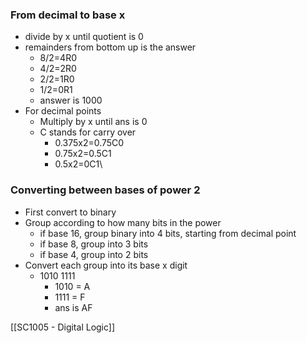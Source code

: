 ### From decimal to base x
- divide by x until quotient is 0
- remainders from bottom up is the answer
	- 8/2=4R0
	- 4/2=2R0
	- 2/2=1R0
	- 1/2=0R1
	- answer is 1000
- For decimal points
	- Multiply by x until ans is 0
	- C stands for carry over
		- 0.375x2=0.75C0
		- 0.75x2=0.5C1
		- 0.5x2=0C1\

### Converting between bases of power 2
- First convert to binary
- Group according to how many bits in the power
	- if base 16, group binary into 4 bits, starting from decimal point
	- if base 8, group into 3 bits
	- if base 4, group into 2 bits
- Convert each group into its base x digit
	- 1010 1111
		- 1010 = A
		- 1111 = F
		- ans is AF

[[SC1005 - Digital Logic]]
